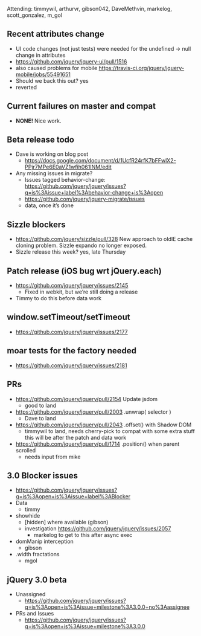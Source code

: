 Attending: timmywil, arthurvr, gibson042, DaveMethvin, markelog, scott_gonzalez, m_gol

## Recent attributes change
* UI code changes (not just tests) were needed for the undefined -> null change in attributes
* https://github.com/jquery/jquery-ui/pull/1516 
* also caused problems for mobile https://travis-ci.org/jquery/jquery-mobile/jobs/55491651 
* Should we back this out? yes
* reverted

## Current failures on master and compat
* __NONE!__ Nice work.

## Beta release todo
* Dave is working on blog post
  - https://docs.google.com/document/d/1UcfR24rfK7bFFwlX2-PPjr7MPe6E0aVZ1wfih061INM/edit 
* Any missing issues in migrate?
  - Issues tagged behavior-change: https://github.com/jquery/jquery/issues?q=is%3Aissue+label%3Abehavior-change+is%3Aopen 
  - https://github.com/jquery/jquery-migrate/issues 
  - data, once it’s done

## Sizzle blockers
* https://github.com/jquery/sizzle/pull/328 New approach to oldIE cache cloning problem. Sizzle expando no longer exposed.
* Sizzle release this week? yes, late Thursday

## Patch release (iOS bug wrt jQuery.each)
* https://github.com/jquery/jquery/issues/2145 
  - Fixed in webkit, but we’re still doing a release
* Timmy to do this before data work

## window.setTimeout/setTimeout
* https://github.com/jquery/jquery/issues/2177 

## moar tests for the factory needed
* https://github.com/jquery/jquery/issues/2181 

## PRs
* https://github.com/jquery/jquery/pull/2154 Update jsdom
  - good to land
* https://github.com/jquery/jquery/pull/2003 .unwrap( selector )
  - Dave to land
* https://github.com/jquery/jquery/pull/2043 .offset() with Shadow DOM
  - timmywil to land, needs cherry-pick to compat with some extra stuff
this will be after the patch and data work
* https://github.com/jquery/jquery/pull/1714 .position() when parent scrolled
  - needs input from mike

## 3.0 Blocker issues
* https://github.com/jquery/jquery/issues?q=is%3Aopen+is%3Aissue+label%3ABlocker
* Data
  - timmy
* showhide
  - [hidden] where available (gibson)
  - investigation https://github.com/jquery/jquery/issues/2057
    * markelog to get to this after async exec
* domManip interception
  - gibson
* .width fractations
  - mgol

## jQuery 3.0 beta
* Unassigned 
  - https://github.com/jquery/jquery/issues?q=is%3Aopen+is%3Aissue+milestone%3A3.0.0+no%3Aassignee
* PRs and Issues
  - https://github.com/jquery/jquery/issues?q=is%3Aopen+is%3Aissue+milestone%3A3.0.0
